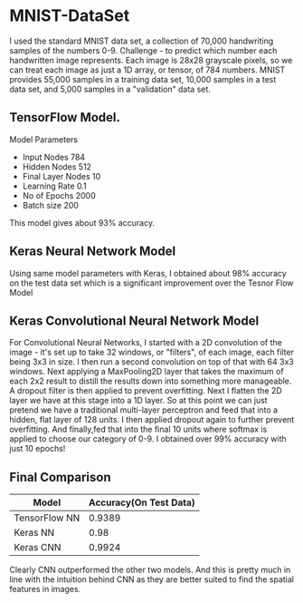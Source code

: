 # MNIST-DataSet

I used the standard MNIST data set, a collection of 70,000 handwriting samples of the numbers 0-9. Challenge - to predict which number each handwritten image represents.
Each image is 28x28 grayscale pixels, so we can treat each image as just a 1D array, or tensor, of 784 numbers. MNIST provides 55,000 samples in a training data set, 10,000 samples in a test data set, and 5,000 samples in a "validation" data set. 
## TensorFlow Model.
Model Parameters 
- Input Nodes 784
- Hidden Nodes 512
- Final Layer Nodes 10
- Learning Rate 0.1
- No of Epochs 2000
- Batch size 200

 This model gives about 93% accuracy.
## Keras Neural Network Model
Using same model parameters with Keras, I obtained about 98% accuracy on the test data set which is a significant improvement over the Tesnor Flow Model

## Keras Convolutional Neural Network Model

For Convolutional Neural Networks, I started with a 2D convolution of the image - it's set up to take 32 windows, or "filters", of each image, each filter being 3x3 in size. I then run a second convolution on top of that with 64 3x3 windows. Next applying a MaxPooling2D layer that takes the maximum of each 2x2 result to distill the results down into something more manageable. A dropout filter is then applied to prevent overfitting. Next I flatten the 2D layer we have at this stage into a 1D layer. So at this point we can just pretend we have a traditional multi-layer perceptron and feed that into a hidden, flat layer of 128 units. I then applied dropout again to further prevent overfitting. And finally,fed that into the final 10 units where softmax is applied to choose our category of 0-9.
I obtained over 99% accuracy with just 10 epochs!
## Final Comparison
Model  | Accuracy(On Test Data)
------------- | -------------
TensorFlow NN | 0.9389
Keras NN  | 0.98
Keras CNN  | 0.9924

Clearly CNN outperformed the other two models. And this is pretty much in line with the intuition behind CNN as they are better suited to find the spatial features in images. 
